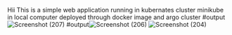Hii This is a simple web application running in kubernates cluster minikube in local computer deployed through docker image and argo cluster
#output
![Screenshot (207)](https://github.com/kusuma-03/Simple-Web-Application/assets/99235446/731689b2-243b-4951-a144-92038f2042a2)
#output![Screenshot (206)](https://github.com/kusuma-03/Simple-Web-Application/assets/99235446/a97b822a-7786-4a2d-a851-e2028a6f454b)
![Screenshot (204)](https://github.com/kusuma-03/Simple-Web-Application/assets/99235446/2ca950b5-cd50-4e12-8b3d-e05f8879cb40)
